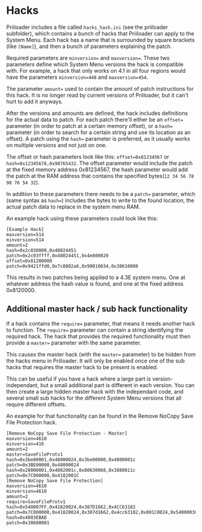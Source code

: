 # Hacks

Priiloader includes a file called `hacks_hash.ini` (see the priiloader 
subfolder), which contains a bunch of hacks that Priiloader can apply to the 
System Menu. Each hack has a name that is surrounded by square brackets 
(like `[Name]`), and then a bunch of parameters explaining the patch. 

Required parameters are `minversion=` and `maxversion=`. These two parameters 
define which System Menu versions the hack is compatible with. For example, 
a hack that only works on 4.1 in all four regions would have the parameters
`minversion=448` and `maxversion=454`. 

The parameter `amount=` used to contain the amount of patch instructions for 
this hack. It is no longer read by current versions of Priiloader, but it 
can't hurt to add it anyways. 

After the versions and amounts are defined, the hack includes definitions for 
the actual data to patch. For each patch there'll either be an `offset=` 
parameter (in order to patch at a certain memory offset), or a `hash=` 
parameter (in order to search for a certain string and use its location as 
an offset). A patch using the `hash=` parameter is preferred, as it usually 
works on multiple versions and not just on one. 

The offset or hash parameters look like this: `offset=0x81234567` or 
`hash=0x12345678,0x98765432`. The offset parameter would include the patch
at the fixed memory address 0x81234567, the hash parameter would add the patch
at the RAM address that contains the specified bytes(`12 34 56 78 98 76 54 32`). 

In addition to these parameters there needs to be a `patch=` parameter, which
(same syntax as `hash=`) includes the bytes to write to the found location, 
the actual patch data to replace in the system menu RAM. 

An example hack using these parameters could look like this: 

    [Example Hack]
    maxversion=514
    minversion=514
    amount=2
    hash=0x2c030000,0x48024451
    patch=0x2c03ffff,0x48024451,0x4e800020
    offset=0x81200000
    patch=0x9421ffd0,0x7c0802a6,0x90010034,0x38610008
    
This results in two patches being applied to a 4.3E system menu.
One at whatever address the hash value is found, and one at the fixed 
address 0x8120000. 

## Additional master hack / sub hack functionality

If a hack contains the `require=` parameter, that means it needs another hack
to function. The `require=` parameter can contain a string identifying the
required hack. The hack that provides the required functionality must then
provide a `master=` parameter with the same parameter. 

This causes the master hack (with the `master=` parameter) to be hidden from
the hacks menu in Priiloader. It will only be enabled once one of the sub 
hacks that requires the master hack to be present is enabled. 

This can be useful if you have a hack where a large part is version-independant,
but a small additional part is different in each version. You can then create
a large hidden master hack with the independant code, and several small sub
hacks for the different System Menu versions that all require different offsets. 

An example for that functionality can be found in the Remove NoCopy Save File Protection hack.

    [Remove NoCopy Save File Protection - Master]
    maxversion=4610
    minversion=416
    amount=2
    master=SaveFileProtv1
    hash=0x3be00001,0x48000024,0x3be00000,0x4800001c
    patch=0x3BE00000,0x48000024
    hash=0x28000001,0x4082001c,0x80630068,0x3880011c
    patch=0x7C000000,0x4182001C
    [Remove NoCopy Save File Protection]
    maxversion=4610
    minversion=4610
    amount=2
    require=SaveFileProtv1
    hash=0x540007FF,0x41820024,0x387D1662,0x4CC63182
    patch=0x7C000000,0x41820024,0x387d1662,0x4cc63182,0x801C0024,0x5400003C,0x901C0024,0x48000018
    hash=0x4803EBAD
    patch=0x38600001

